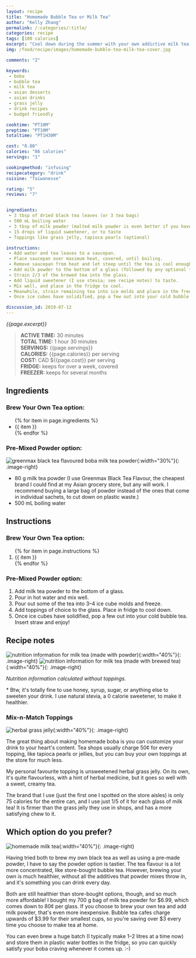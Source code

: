 ```yaml
---
layout: recipe
title: "Homemade Bubble Tea or Milk Tea"
author: "Kelly Zhang"
permalink: /:categories/:title/
categories: recipe
tags: [100 calories]
excerpt: "Cool down during the summer with your own addictive milk tea drink for a fraction of the cost of boba shops! Here I give options for brewing your own tea or using a pre-mixed powder."
img: /food/recipe/images/homemade-bubble-tea-milk-tea-cover.jpg

comments: "2"

keywords:
 - boba
 - bubble tea
 - milk tea
 - asian desserts
 - asian drinks
 - grass jelly
 - drink recipes
 - budget friendly

cooktime: "PT10M"
preptime: "PT10M"
totaltime: "PT1H30M"

cost: "0.80"
calories: "86 calories"
servings: "1"

cookingmethod: "infusing"
recipecategory: "drink"
cuisine: "Taiwanesse"

rating: "5"
reviews: "7"


ingredients:
 - 3 tbsp of dried black tea leaves (or 3 tea bags)
 - 500 mL boiling water
 - 3 tbsp of milk powder (malted milk powder is even better if you have it)
 - 15 drops of liquid sweetener, or to taste
 - Toppings like grass jelly, tapioca pearls (optional)

instructions:
 - Add water and tea leaves to a saucepan.
 - Place saucepan over maximum heat, covered, until boiling.
 - Remove saucepan from heat and let steep until the tea is cool enough to touch.
 - Add milk powder to the bottom of a glass (followed by any optional toppings, like grass jelly or tapioca pearls).
 - Strain 2/3 of the brewed tea into the glass.
 - Add liquid sweetener (I use stevia; see recipe notes) to taste.
 - Mix well, and place in the fridge to cool.
 - Meanwhile, strain remaining tea into ice molds and place in the freezer to make ice cubes.
 - Once ice cubes have solidified, pop a few out into your cold bubble tea. Insert straw and enjoy!

discussion_id: 2019-07-12
---
```


*{{page.excerpt}}*

> **ACTIVE TIME:** 30 minutes  
> **TOTAL TIME:** 1 hour 30 minutes  
> **SERVINGS:** {{page.servings}}  
> **CALORIES:** {{page.calories}} per serving  
> **COST:** CAD ${{page.cost}} per serving  
> **FRIDGE:** keeps for over a week, covered  
> **FREEZER:** keeps for several months

## Ingredients

### Brew Your Own Tea option:

<ul>
  {% for item in page.ingredients %}
    <li>{{ item }}</li>
  {% endfor %}
</ul>

### Pre-Mixed Powder option:

![greenmax black tea flavoured boba milk tea powder](/food/recipe/images/homemade-bubble-tea-milk-tea-powder.jpg){:width="30%"}{: .image-right}

* 80 g milk tea powder (I use Greenmax Black Tea Flavour, the cheapest brand I could find at my Asian grocery store, but any will work. I recommend buying a large bag of powder instead of the ones that come in individual sachets, to cut down on plastic waste.)
* 500 mL boiling water

## Instructions

### Brew Your Own Tea option:

<ol>
  {% for item in page.instructions %}
    <li>{{ item }}</li>
  {% endfor %}
</ol>

### Pre-Mixed Powder option:

1. Add milk tea powder to the bottom of a glass.
1. Pour in hot water and mix well.
1. Pour out some of the tea into 3–4 ice cube molds and freeze.
1. Add toppings of choice to the glass. Place in fridge to cool down.
1. Once ice cubes have solidified, pop a few out into your cold bubble tea. Insert straw and enjoy!

## Recipe notes

![nutrition information for milk tea (made with powder)](/food/recipe/images/homemade-bubble-tea-milk-tea-nutrition-1.jpg){:width="40%"}{: .image-right} ![nutrition information for milk tea (made with brewed tea)](/food/recipe/images/homemade-bubble-tea-milk-tea-nutrition-2.jpg){:width="40%"}{: .image-right}

*Nutrition information calculated without toppings.*

\* Btw, it's totally fine to use honey, syrup, sugar, or anything else to sweeten your drink. I use natural stevia, a 0 calorie sweetener, to make it healthier.

### Mix-n-Match Toppings

![herbal grass jelly](/food/foodventures/images/unsweetened-grass-jelly.jpg){:width="40%"}{: .image-right}

The great thing about making homemade boba is you can customize your drink to your heart's content. Tea shops usually charge 50¢ for every topping, like tapioca pearls or jellies, but you can buy your own toppings at the store for much less.

My personal favourite topping is unsweetened herbal grass jelly. On its own, it's quite flavourless, with a hint of herbal medicine, but it goes so well with a sweet, creamy tea.

The brand that I use (just the first one I spotted on the store aisles) is only 75 calories for the entire can, and I use just 1/5 of it for each glass of milk tea! It is firmer than the grass jelly they use in shops, and has a more satisfying chew to it.

## Which option do you prefer?

![homemade milk tea](/food/foodventures/images/homemade-milk-tea.jpg){:width="40%"}{: .image-right}

Having tried both to brew my own black tea as well as using a pre-made powder, I have to say the powder option is tastier. The tea flavour is a lot more concentrated, like store-bought bubble tea. However, brewing your own is much healthier, without all the additives that powder mixes throw in, and it's something you can drink every day.

Both are still healthier than store-bought options, though, and so much more affordable! I bought my 700 g bag of milk tea powder for $6.99, which comes down to 80¢ per glass. If you choose to brew your own tea and add milk powder, that's even more inexpensive. Bubble tea cafes charge upwards of $3.99 for their smallest cups, so you're saving over $3 every time you choose to make tea at home.

You can even brew a huge batch (I typically make 1–2 litres at a time now) and store them in plastic water bottles in the fridge, so you can quickly satisfy your boba craving whenever it comes up. :-)
